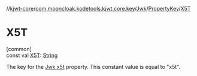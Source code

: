 //[kjwt-core](../../../../index.md)/[com.mooncloak.kodetools.kjwt.core.key](../../index.md)/[Jwk](../index.md)/[PropertyKey](index.md)/[X5T](-x5-t.md)

# X5T

[common]\
const val [X5T](-x5-t.md): [String](https://kotlinlang.org/api/latest/jvm/stdlib/kotlin/-string/index.html)

The key for the [Jwk.x5t](../x5t.md) property. This constant value is equal to &quot;x5t&quot;.
